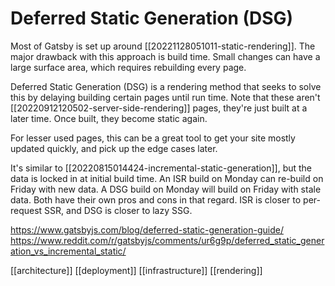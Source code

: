 # Deferred Static Generation (DSG)

Most of Gatsby is set up around [[20221128051011-static-rendering]]. The major drawback with this approach is build time. Small changes can have a large surface area, which requires rebuilding every page.

Deferred Static Generation (DSG) is a rendering method that seeks to solve this by delaying building certain pages until run time. Note that these aren't [[20220912120502-server-side-rendering]] pages, they're just built at a later time. Once built, they become static again.

For lesser used pages, this can be a great tool to get your site mostly updated quickly, and pick up the edge cases later.

It's similar to [[20220815014424-incremental-static-generation]], but the data is locked in at initial build time. An ISR build on Monday can re-build on Friday with new data. A DSG build on Monday will build on Friday with stale data. Both have their own pros and cons in that regard.
ISR is closer to per-request SSR, and DSG is closer to lazy SSG.

https://www.gatsbyjs.com/blog/deferred-static-generation-guide/
https://www.reddit.com/r/gatsbyjs/comments/ur6g9p/deferred_static_generation_vs_incremental_static/

[[architecture]]
[[deployment]]
[[infrastructure]]
[[rendering]]